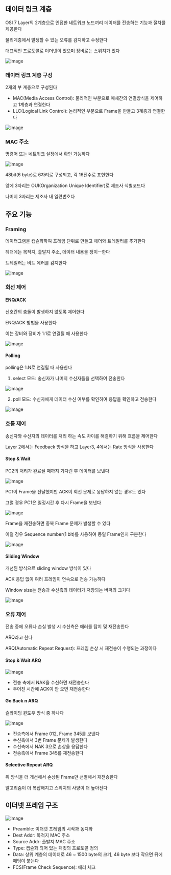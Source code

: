 ## 데이터 링크 계층

OSI 7 Layer의 2계층으로 인접한 네트워크 노드끼리 데이터를 전송하는 기능과 절차를 제공한다

물리계층에서 발생할 수 있는 오류를 감지하고 수정한다

대표적인 프로토콜로 이더넷이 있으며 장비로는 스위치가 있다

![image](https://github.com/yanJuicy/blog/assets/43159295/b88b3499-09a6-4454-b09b-dea8733ee38e)

### 데이터 링크 계층 구성

2개의 부 계층으로 구성된다

- MAC(Media Access Control): 물리적인 부분으로 매체간의 연결방식을 제어하고 1계층과 연결한다
- LLC(Logical Link Control): 논리적인 부분으로 Frame을 만들고 3계층과 연결한다

![image](https://github.com/yanJuicy/blog/assets/43159295/2c81e472-d171-4d8b-a5ab-46442d29d950)


### MAC 주소

명령어 또는 네트워크 설정에서 확인 가능하다

![image](https://github.com/yanJuicy/blog/assets/43159295/382f21e2-60e6-4b15-9cad-2333eaf03f7c)

48bit(6 byte)로 6자리로 구성되고, 각 16진수로 표현한다

앞에 3자리는 OUI(Organization Unique Identifier)로 제조사 식별코드다

나머지 3자리는 제조사 내 일련번호다


## 주요 기능

### Framing

데이터그램을 캡슐화하여 프레임 단위로 만들고 헤더와 트레일러를 추가한다

헤더에는 목적지, 출발지 주소, 데이터 내용을 정이ㅡ한다

트레일러는 비트 에러를 감지한다

![image](https://github.com/yanJuicy/blog/assets/43159295/ad1af974-d3af-4e3f-bcce-109740a6f90d)


### 회선 제어

#### ENQ/ACK

신호간의 충돌이 발생하지 않도록 제어한다

ENQ/ACK 방법을 사용한다

이는 장비와 장비가 1:1로 연결될 때 사용한다

![image](https://github.com/yanJuicy/blog/assets/43159295/bb439356-2704-448a-a443-2b6a1cc60d6d)


#### Polling

polling은 1:N로 연결될 때 사용한다

1. select 모드: 송신자가 나머지 수신자들을 선택하여 전송한다

![image](https://github.com/yanJuicy/blog/assets/43159295/1d6ed76c-27b7-48fb-ae92-ee7e027484f7)

2. poll 모드: 수신자에게 데이터 수신 여부를 확인하여 응답을 확인하고 전송한다

![image](https://github.com/yanJuicy/blog/assets/43159295/a5e93146-63e5-4824-a2f7-16927839b74f)


### 흐름 제어

송신자와 수신자의 데이터를 처리 하는 속도 차이를 해결하기 위해 흐름을 제어한다

Layer 2에서는 Feedback 방식을 하고 Layer3, 4에서는 Rate 방식을 사용한다

#### Stop & Wait

PC2의 처리가 완료될 때까지 기다린 후 데이터를 보낸다

![image](https://github.com/yanJuicy/blog/assets/43159295/818c45b9-b078-4fe9-a9c9-7542d4d3a4cb)

PC1이 Frame을 전달했지만 ACK이 회선 문제로 응답하지 않는 경우도 있다

그럴 경우 PC1은 일정시간 후 다시 Frame을 보낸다

![image](https://github.com/yanJuicy/blog/assets/43159295/926635d2-da1e-49bf-bf05-1092ffd4a918)

Frame을 재전송하면 중복 Frame 문제가 발생할 수 있다

이럴 경우 Sequence number(1 bit)를 사용하여 동일 Frame인지 구분한다

![image](https://github.com/yanJuicy/blog/assets/43159295/719d97a8-617a-4cbe-bff0-7194d7753c07)


#### Sliding Window

개선된 방식으르 sliding window 방식이 있다

ACK 응답 없이 여러 프레임이 연속으로 전송 가능하다

Window size는 전송과 수신측의 데이터가 저장되는 버퍼의 크기다

![image](https://github.com/yanJuicy/blog/assets/43159295/5a6eddad-c80d-4bd7-8999-f0e9be8a865e)


### 오류 제어

전송 중에 오류나 손실 발생 시 수신측은 에러를 탐지 및 재전송한다

ARQ라고 한다

ARQ(Automatic Repeat Request): 프레임 손상 시 재전송이 수행되는 과정이다

#### Stop & Wait ARQ

![image](https://github.com/yanJuicy/blog/assets/43159295/4de3b629-5977-4a76-99b6-29fb9122fd1c)

- 전송 측에서 NAK을 수신하면 재전송한다
- 주어진 시간에 ACK이 안 오면 재전송한다



#### Go Back n ARQ

슬라이딩 윈도우 방식 중 하나다

![image](https://github.com/yanJuicy/blog/assets/43159295/8d4ab60e-08ea-48c7-a4b5-91d73abd12fb)

- 전송측에서 Frame 012, Frame 345를 보낸다
- 수신측에서 3번 Frame 문제가 발생한다
- 수신측에서 NAK 3으로 손상을 응답한다
- 전송측에서 Frame 345를 재전송한다


#### Selective Repeat ARQ
위 방식을 더 개선해서 손상된 Frame만 선별해서 재전송한다

알고리즘이 더 복잡해지고 스위치의 사양이 더 높아진다


## 이더넷 프레임 구조

![image](https://github.com/yanJuicy/blog/assets/43159295/60571282-6201-4054-9c21-686de736a838)

- Preamble: 이더넷 프레임의 시작과 동디화
- Dest Addr: 목적지 MAC 주소
- Source Addr: 출발지 MAC 주소
- Type: 캡슐화 되어 있는 패킷의 프로토콜 정의
- Data: 상위 계층의 데이터로 46 ~ 1500 byte의 크기, 46 byte 보다 작으면 뒤에 패딩이 붙는다
- FCS(Frame Check Sequence): 에러 체크


